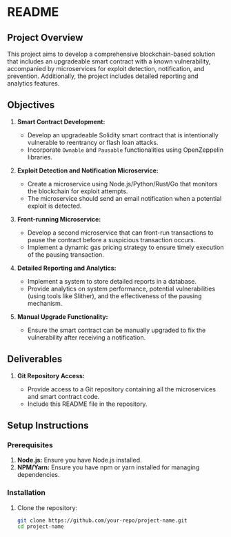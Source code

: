 # README

## Project Overview

This project aims to develop a comprehensive blockchain-based solution that includes an upgradeable smart contract with a known vulnerability, accompanied by microservices for exploit detection, notification, and prevention. Additionally, the project includes detailed reporting and analytics features.

## Objectives

1. **Smart Contract Development:**

   - Develop an upgradeable Solidity smart contract that is intentionally vulnerable to reentrancy or flash loan attacks.
   - Incorporate `Ownable` and `Pausable` functionalities using OpenZeppelin libraries.

2. **Exploit Detection and Notification Microservice:**

   - Create a microservice using Node.js/Python/Rust/Go that monitors the blockchain for exploit attempts.
   - The microservice should send an email notification when a potential exploit is detected.

3. **Front-running Microservice:**

   - Develop a second microservice that can front-run transactions to pause the contract before a suspicious transaction occurs.
   - Implement a dynamic gas pricing strategy to ensure timely execution of the pausing transaction.

4. **Detailed Reporting and Analytics:**

   - Implement a system to store detailed reports in a database.
   - Provide analytics on system performance, potential vulnerabilities (using tools like Slither), and the effectiveness of the pausing mechanism.

5. **Manual Upgrade Functionality:**
   - Ensure the smart contract can be manually upgraded to fix the vulnerability after receiving a notification.

## Deliverables

1. **Git Repository Access:**

   - Provide access to a Git repository containing all the microservices and smart contract code.
   - Include this README file in the repository.

## Setup Instructions

### Prerequisites

1. **Node.js:** Ensure you have Node.js installed.
2. **NPM/Yarn:** Ensure you have npm or yarn installed for managing dependencies.

### Installation

1. Clone the repository:
   ```bash
   git clone https://github.com/your-repo/project-name.git
   cd project-name
   ```
